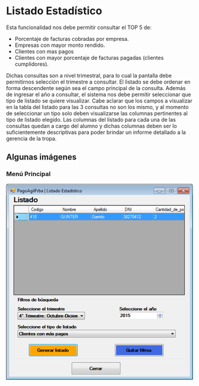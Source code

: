 # Listado Estadístico

Esta funcionalidad nos debe permitir consultar el TOP 5 de:
* Porcentaje de facturas cobradas por empresa.
* Empresas con mayor monto rendido.
* Clientes con mas pagos
* Clientes con mayor porcentaje de facturas pagadas (clientes
cumplidores).

Dichas consultas son a nivel trimestral, para lo cual la pantalla debe permitirnos
selección el trimestre a consultar.
El listado se debe ordenar en forma descendente según sea el campo principal de
la consulta.
Además de ingresar el año a consultar, el sistema nos debe permitir seleccionar
que tipo de listado se quiere visualizar.
Cabe aclarar que los campos a visualizar en la tabla del listado para las 3 consultas
no son los mismo, y al momento de seleccionar un tipo solo deben visualizarse las
columnas pertinentes al tipo de listado elegido.
Las columnas del listado para cada una de las consultas quedan a cargo del
alumno y dichas columnas deben ser lo suficientemente descriptivas para poder brindar
un informe detallado a la gerencia de la tropa.

## Algunas imágenes

### Menú Principal
![GitHub ListadoEstadistico](/images/ListadoEstadistico/ListadoEstadistico.png)


